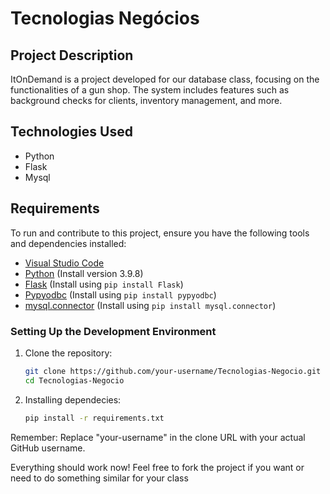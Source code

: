 # Tecnologias Negócios

## Project Description

ItOnDemand is a project developed for our database class, focusing on the functionalities of a gun shop. The system includes features such as background checks for clients, inventory management, and more.

## Technologies Used

- Python
- Flask
- Mysql

## Requirements

To run and contribute to this project, ensure you have the following tools and dependencies installed:

- [Visual Studio Code](https://code.visualstudio.com/)
- [Python](https://www.python.org/) (Install version 3.9.8)
- [Flask](https://flask.palletsprojects.com/en/3.0.x/) (Install using `pip install Flask`)
- [Pypyodbc](https://github.com/pypyodbc/pypyodbc) (Install using `pip install pypyodbc`)
- [mysql.connector](https://www.mysql.com/products/connector/) (Install using `pip install mysql.connector`)

### Setting Up the Development Environment

1. Clone the repository:

   ```bash
   git clone https://github.com/your-username/Tecnologias-Negocio.git
   cd Tecnologias-Negocio

2. Installing dependecies:
   ```bash
   pip install -r requirements.txt
   

Remember:
Replace "your-username" in the clone URL with your actual GitHub username.

Everything should work now!
Feel free to fork the project if you want or need to do something similar for your class


